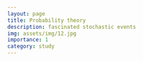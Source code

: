 ```yaml
---
layout: page
title: Probability theory
description: fascinated stochastic events
img: assets/img/12.jpg
importance: 1
category: study
---
```


